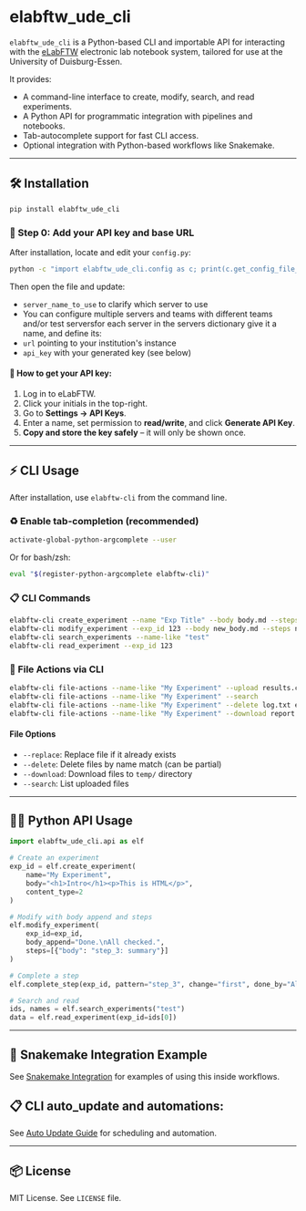 # elabftw_ude_cli

`elabftw_ude_cli` is a Python-based CLI and importable API for interacting with the [eLabFTW](https://www.elabftw.net) electronic lab notebook system, tailored for use at the University of Duisburg-Essen.

It provides:

- A command-line interface to create, modify, search, and read experiments.
- A Python API for programmatic integration with pipelines and notebooks.
- Tab-autocomplete support for fast CLI access.
- Optional integration with Python-based workflows like Snakemake.

---

## 🛠 Installation

```bash
pip install elabftw_ude_cli
```

### 🔑 Step 0: Add your API key and base URL

After installation, locate and edit your `config.py`:

```bash
python -c "import elabftw_ude_cli.config as c; print(c.get_config_file_path())"
```

Then open the file and update:
- `server_name_to_use` to clarify which server to use
- You can configure multiple servers and teams with different teams and/or test serversfor each server in the servers dictionary give it a name, and define its:
 - `url` pointing to your institution's instance
 - `api_key` with your generated key (see below)


#### 🎯 How to get your API key:
1. Log in to eLabFTW.
2. Click your initials in the top-right.
3. Go to **Settings → API Keys**.
4. Enter a name, set permission to **read/write**, and click **Generate API Key**.
5. **Copy and store the key safely** – it will only be shown once.

---

## ⚡ CLI Usage

After installation, use `elabftw-cli` from the command line.

### ♻️ Enable tab-completion (recommended)

```bash
activate-global-python-argcomplete --user
```

Or for bash/zsh:

```bash
eval "$(register-python-argcomplete elabftw-cli)"
```

### 📋 CLI Commands

```bash
elabftw-cli create_experiment --name "Exp Title" --body body.md --steps steps.json
elabftw-cli modify_experiment --exp_id 123 --body new_body.md --steps new_steps.json
elabftw-cli search_experiments --name-like "test"
elabftw-cli read_experiment --exp_id 123
```

### 📁 File Actions via CLI

```bash
elabftw-cli file-actions --name-like "My Experiment" --upload results.csv --replace
elabftw-cli file-actions --name-like "My Experiment" --search
elabftw-cli file-actions --name-like "My Experiment" --delete log.txt error.log
elabftw-cli file-actions --name-like "My Experiment" --download report.txt
```

#### File Options
- `--replace`: Replace file if it already exists
- `--delete`: Delete files by name match (can be partial)
- `--download`: Download files to `temp/` directory
- `--search`: List uploaded files

---

## 🧑‍💻 Python API Usage

```python
import elabftw_ude_cli.api as elf

# Create an experiment
exp_id = elf.create_experiment(
    name="My Experiment",
    body="<h1>Intro</h1><p>This is HTML</p>",
    content_type=2
)

# Modify with body append and steps
elf.modify_experiment(
    exp_id=exp_id,
    body_append="Done.\nAll checked.",
    steps=[{"body": "step_3: summary"}]
)

# Complete a step
elf.complete_step(exp_id, pattern="step_3", change="first", done_by="Alice")

# Search and read
ids, names = elf.search_experiments("test")
data = elf.read_experiment(exp_id=ids[0])
```

---

## 🧬 Snakemake Integration Example

See [Snakemake Integration](https://git.uni-due.de/hb0358/resist_api_scripts/-/blob/main/eLAB/README_Snakemake_Integration.md) for examples of using this inside workflows.

## 📋 CLI auto_update and automations:

See [Auto Update Guide](https://git.uni-due.de/hb0358/resist_api_scripts/-/blob/main/eLAB/README_AutoUpdate.md) for scheduling and automation.


---

## 📦 License

MIT License. See `LICENSE` file.
